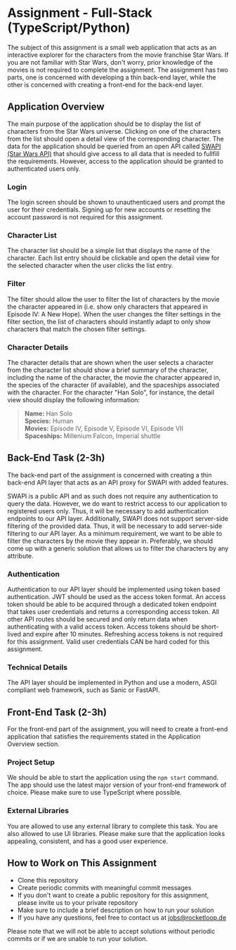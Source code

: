 # Assignment - Full-Stack (TypeScript/Python)

The subject of this assignment is a small web application that acts as an interactive explorer for the characters from the movie franchise Star Wars.  If you are not familiar with Star Wars, don't worry, prior knowledge of the movies is not required to complete the assignment. The assignment has two parts, one is concerned with developing a thin back-end layer, while the other is concerned with creating a front-end for the back-end layer.

## Application Overview

The main purpose of the application should be to display the list of characters from the Star Wars universe. Clicking on one of the characters from the list should open a detail view of the corresponding character. The data for the application should be queried from an open API called [SWAPI (Star Wars API)](https://swapi.dev/) that should give access to all data that is needed to fullfill the requirements. However, access to the application should be granted to authenticated users only.

### Login
The login screen should be shown to unauthenticaed users and prompt the user for their credentials. Signing up for new accounts or resetting the account password is not required for this assignment.

### Character List
The character list should be a simple list that displays the name of the character. Each list entry should be clickable and open the detail view for the selected character when the user clicks the list entry.

### Filter
The filter should allow the user to filter the list of characters by the movie the character appeared in (i.e. show only characters that appeared in Episode IV: A New Hope). When the user changes the filter settings in the filter section, the list of characters should instantly adapt to only show characters that match the chosen filter settings. 

### Character Details
The character details that are shown when the user selects a character from the character list should show a brief summary of the character, including the name of the character, the movie the character appeared in, the species of the character (if available), and the spaceships associated with the character. For the character "Han Solo", for instance, the detail view should display the following information:

> **Name:** Han Solo  
> **Species:** Human  
> **Movies:** Episode IV, Episode V, Episode VI, Episode VII  
> **Spaceships:** Millenium Falcon, Imperial shuttle  


## Back-End Task (2-3h)

The back-end part of the assignment is concerned with creating a thin back-end API layer that acts as an API proxy for SWAPI with added features.

SWAPI is a public API and as such does not require any authentication to query the data. However, we do want to restrict access to our application to registered users only. Thus, it will be necessary to add authentication endpoints to our API layer. Additionally, SWAPI does not support server-side filtering of the provided data. Thus, it will be necessary to add server-side filtering to our API layer. As a minimum requirement, we want to be able to filter the characters by the movie they appear in. Preferably, we should come up with a generic solution that allows us to filter the characters by any attribute.

### Authentication

Authentication to our API layer should be implemented using token based authentication. JWT should be used as the access token format. An access token should be able to be acquired through a dedicated token endpoint that takes user credentials and returns a corresponding access token. All other API routes should be secured and only return data when authenticating with a valid access token. Access tokens should be short-lived and expire after 10 minutes. Refreshing access tokens is not required for this assignment. Valid user credentials CAN be hard coded for this assignment.

### Technical Details

The API layer should be implemented in Python and use a modern, ASGI compliant web framework, such as Sanic or FastAPI.

## Front-End Task (2-3h)

For the front-end part of the assignment, you will need to create a front-end application that satisfies the requirements stated in the Application Overview section.

### Project Setup
We should be able to start the application using the `npm start` command. The app should use the latest major version of your front-end framework of choice. Please make sure to use TypeScript where possible.

### External Libraries
You are allowed to use any external library to complete this task. You are also allowed to use UI libraries. Please make sure that the application looks appealing, consistent, and has a good user experience.

## How to Work on This Assignment
* Clone this repository
* Create periodic commits with meaningful commit messages
* If you don't want to create a public repository for this assignment, please invite us to your private repository
* Make sure to include a brief description on how to run your solution
* If you have any questions, feel free to contact us at jobs@rocketloop.de

Please note that we will not be able to accept solutions without periodic commits or if we are unable to run your solution.

